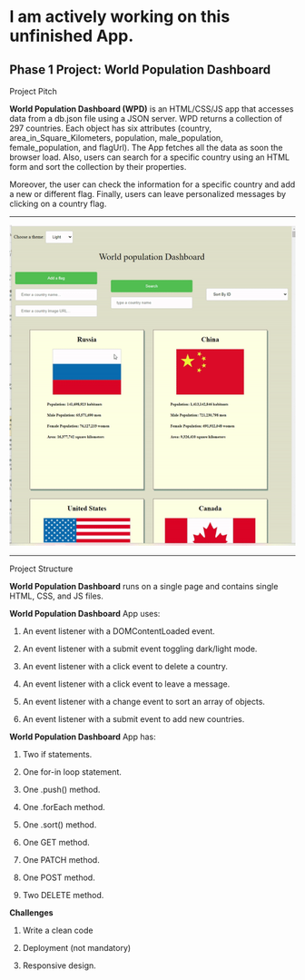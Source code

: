 # I am actively working on this unfinished App. 

## Phase 1 Project: World Population Dashboard

Project Pitch

**World Population Dashboard (WPD)** is an HTML/CSS/JS app that accesses data from a db.json file using a JSON server. WPD returns a collection of 297 countries. Each object has six attributes (country, area_in_Square_Kilometers, population, male_population, female_population, and flagUrl). The App fetches all the data as soon the browser load. Also, users can search for a specific country using an HTML form and sort the collection by their properties.

Moreover, the user can check the information for a specific country and add a new or different flag. Finally, users can leave personalized messages by clicking on a country flag. 
 
---

![how this app works](https://github.com/hcoco1/Phase1_app/blob/main/phase_1_app.gif?raw=true) 
 
---
Project Structure

**World Population Dashboard** runs on a single page and contains single HTML, CSS, and JS files.



**World Population Dashboard** App uses:

1. An event listener with a DOMContentLoaded event.

2. An event listener with a submit event toggling dark/light mode. 

3. An event listener with a click event to delete a country.

4. An event listener with a click event to leave a message.

4. An event listener with a change event to sort an array of objects.

5. An event listener with a submit event to add new countries.

**World Population Dashboard** App  has:

1. Two if statements.

2. One for-in loop statement. 

3. One .push() method.

4. One .forEach method.

5. One .sort() method.

6. One GET method.

7. One PATCH method.
   
8. One POST method.

9. Two DELETE method.

**Challenges**

 1. Write a clean code

 2. Deployment (not mandatory)
 
 4. Responsive design.



